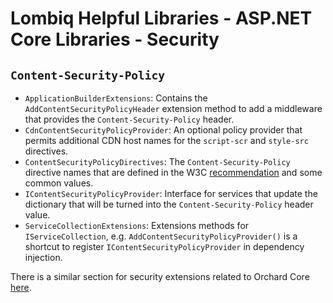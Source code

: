 # Lombiq Helpful Libraries - ASP.NET Core Libraries - Security

## `Content-Security-Policy`

- `ApplicationBuilderExtensions`: Contains the `AddContentSecurityPolicyHeader` extension method to add a middleware that provides the `Content-Security-Policy` header.
- `CdnContentSecurityPolicyProvider`: An optional policy provider that permits additional CDN host names for the `script-scr` and `style-src` directives.
- `ContentSecurityPolicyDirectives`: The `Content-Security-Policy` directive names that are defined in the W3C [recommendation](https://www.w3.org/TR/CSP2/#directives) and some common values.
- `IContentSecurityPolicyProvider`: Interface for services that update the dictionary that will be turned into the `Content-Security-Policy` header value.
- `ServiceCollectionExtensions`: Extensions methods for `IServiceCollection`, e.g. `AddContentSecurityPolicyProvider()` is a shortcut to register `IContentSecurityPolicyProvider` in dependency injection.

There is a similar section for security extensions related to Orchard Core [here](../../Lombiq.HelpfulLibraries.OrchardCore/Docs/Security.md).
